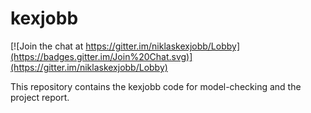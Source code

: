 # kexjobb
[![Join the chat at https://gitter.im/niklaskexjobb/Lobby](https://badges.gitter.im/Join%20Chat.svg)](https://gitter.im/niklaskexjobb/Lobby)

This repository contains the kexjobb code for model-checking and the project report.
